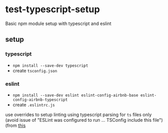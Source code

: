 # test-typescript-setup

Basic npm module setup with typescript and eslint

## setup

### typescript

- `npm install --save-dev typescript`
- create `tsconfig.json`

### eslint

- `npm install --save-dev eslint eslint-config-airbnb-base eslint-config-airbnb-typescript`
- create `.eslintrc.js`

use overrides to setup linting using typescript parsing for `ts` files only (avoid issue of "ESLint was
configured to run ... TSConfig include this file") (from [this](https://stackoverflow.com/a/62953719/1016377)
